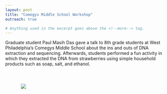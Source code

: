 ```yaml
---
layout: post
title: "Comegys Middle School Workshop"
outreach: true

# Anything used in the excerpt goes above the <!--more--> tag.
---
```


Graduate student Paul Masih Das gave a talk to 8th grade students at West Philadelphia’s Comegys Middle School about the ins and outs of DNA extraction and sequencing.
Afterwards, students performed a fun activity in which they extracted the DNA from strawberries using simple household products such as soap, salt, and ethanol.

<br clear="all" />

<figure class="hide-for-small" style="float: left; padding: 10px; width: 410px;">
  <img src="{{site.baseurl}}/{{site.img_path}}/how_do_we_extract_dna_outreach.jpg">
</figure>

<!--more-->
